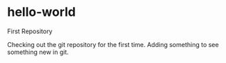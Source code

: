 # hello-world
First Repository

Checking out the git repository for the first time.
Adding something to see something new in git.
